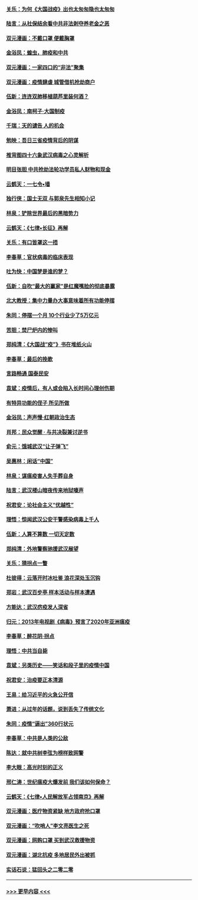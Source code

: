 #### [关乐：为何《大国战疫》出也太匆匆隐也太匆匆](../pages/nsc993/n11917792.md?t=03060132) 
#### [陆言：从社保结余看中共非法剥夺养老金之恶](../pages/nsc993/n11917084.md?t=03060132) 
#### [双元漫画：不戴口罩 便戴胸罩](../pages/nsc993/n11916447.md?t=03060132) 
#### [金浴凤：蝗虫，肺疫和中共](../pages/nsc993/n11916904.md?t=03060132) 
#### [双元漫画：一家四口的“非法”聚集](../pages/nsc993/n11916378.md?t=03060132) 
#### [双元漫画：疫情肆虐 城管借机抢劫商户](../pages/nsc993/n11916310.md?t=03060132) 
#### [伍新：连连双肺移植葫芦里装何酒？](../pages/nsc993/n11913667.md?t=03060132) 
#### [金浴凤：南柯子·大国制疫](../pages/nsc993/n11913657.md?t=03060132) 
#### [千瑞：天的谴告  人的机会](../pages/nsc993/n11913309.md?t=03060132) 
#### [勉映：吾日三省疫情背后的阴谋](../pages/nsc993/n11913079.md?t=03060132) 
#### [推背图四十六象武汉病毒之心灵解析](../pages/nsc993/n11911761.md?t=03060132) 
#### [明目张胆 中共抢劫法轮功学员私人财物和现金](../pages/nsc993/n11910262.md?t=03060132) 
#### [云鹤天：一七令▪墙](../pages/nsc993/n11910627.md?t=03060132) 
#### [独行侠：国士无双 与郭泉先生相知小记](../pages/nsc993/n11910613.md?t=03060132) 
#### [林泉：铲除世界最后的黑暗势力](../pages/nsc993/n11909320.md?t=03060132) 
#### [云鹤天：《七律▪长征》再解](../pages/nsc993/n11909327.md?t=03060132) 
#### [关乐：有口皆罩这一捂](../pages/nsc993/n11908393.md?t=03060132) 
#### [李春草：官状病毒的临床表现](../pages/nsc993/n11908339.md?t=03060132) 
#### [吐为快：中国梦是谁的梦？](../pages/nsc993/n11906564.md?t=03060132) 
#### [伍新：自吹“最大的赢家”是红魔嘴脸的彻底暴露](../pages/nsc993/n11906407.md?t=03060132) 
#### [北大教授：集中力量办大事意味着所有功能停摆](../pages/nsc993/n11904800.md?t=03060132) 
#### [朱同：停摆一个月 10个行业少了5万亿元](../pages/nsc993/n11904498.md?t=03060132) 
#### [苦胆：焚尸炉内的惨叫](../pages/nsc993/n11904479.md?t=03060132) 
#### [郑纯清：《大国战“疫”》书在堆纸火山](../pages/nsc993/n11904450.md?t=03060132) 
#### [李春草：最后的挽歌](../pages/nsc993/n11904441.md?t=03060132) 
#### [言路畅通 国泰民安](../pages/nsc993/n11904222.md?t=03060132) 
#### [袁斌：疫情后，有人或会陷入长时间心理创伤期](../pages/nsc993/n11901514.md?t=03060132) 
#### [有特异功能的侄子 所见所做](../pages/nsc993/n11901154.md?t=03060132) 
#### [金浴凤：声声慢‧红朝政治生态](../pages/nsc993/n11899553.md?t=03060132) 
#### [肖邦：民众觉醒 · 与共决裂兼讨逆书](../pages/nsc993/n11898435.md?t=03060132) 
#### [俞元：饿城武汉“让子弹飞”](../pages/nsc993/n11898344.md?t=03060132) 
#### [吴惠林：闲话“中国”](../pages/nsc993/n11898182.md?t=03060132) 
#### [林泉：谋瘟疫害人失手葬自身](../pages/nsc993/n11897892.md?t=03060132) 
#### [陆言：武汉楼山暗夜传来地狱嚎声](../pages/nsc993/n11897033.md?t=03060132) 
#### [祝君安：论社会主义“优越性”](../pages/nsc993/n11897005.md?t=03060132) 
#### [理悟：惊闻武汉公安干警感染病毒上千人](../pages/nsc993/n11896947.md?t=03060132) 
#### [伍新：人算不算数 一切天定数](../pages/nsc993/n11893372.md?t=03060132) 
#### [郑纯清：外地警察驰援武汉展望](../pages/nsc993/n11893115.md?t=03060132) 
#### [关乐：猜拐点一瞥](../pages/nsc993/n11893020.md?t=03060132) 
#### [杜彼得：云落开时冰吐鉴 浪花深处玉沉钩](../pages/nsc993/n11892107.md?t=03060132) 
#### [郑岩：武汉百步亭 样本活动与样本遭遇](../pages/nsc993/n11892310.md?t=03060132) 
#### [方能达：武汉疠疫发人深省](../pages/nsc993/n11891376.md?t=03060132) 
#### [归元：2013年电视剧《病毒》预言了2020年亚洲瘟疫](../pages/nsc993/n11891126.md?t=03060132) 
#### [李春草：醉花阴·拐点](../pages/nsc993/n11890567.md?t=03060132) 
#### [理悟：中共当自毙](../pages/nsc993/n11890559.md?t=03060132) 
#### [袁斌：另类历史——笑话和段子里的疫情中国](../pages/nsc993/n11889243.md?t=03060132) 
#### [祝君安：治疫要正本清源](../pages/nsc993/n11889085.md?t=03060132) 
#### [王易：给习近平的火急公开信](../pages/nsc993/n11888225.md?t=03060132) 
#### [萧进：从过年的话题，说到丢失了传统文化](../pages/nsc993/n11887732.md?t=03060132) 
#### [朱同：疫情“逼出”360行状元](../pages/nsc993/n11887678.md?t=03060132) 
#### [李春草：中共是人类的公敌](../pages/nsc993/n11887656.md?t=03060132) 
#### [陈达：就中共树李弦为榜样致网警](../pages/nsc993/n11887625.md?t=03060132) 
#### [李大眼：高光时刻的正义](../pages/nsc993/n11887585.md?t=03060132) 
#### [邢仁涛：世纪瘟疫大爆发前 我们该如何保命？](../pages/nsc993/n11887535.md?t=03060132) 
#### [云鹤天：《七律▪人民解放军占领南京》再解](../pages/nsc993/n11887524.md?t=03060132) 
#### [双元漫画：医疗物资紧缺 地方政府抢口罩](../pages/nsc993/n11884744.md?t=03060132) 
#### [双元漫画：“吹哨人”李文亮医生之死](../pages/nsc993/n11884705.md?t=03060132) 
#### [双元漫画：网购口罩 买到武汉救援物资](../pages/nsc993/n11884670.md?t=03060132) 
#### [双元漫画：湖北抗疫 多地居民外出被抓](../pages/nsc993/n11884643.md?t=03060132) 
#### [实话石说：猛回头之二零二零](../pages/nsc993/n11883968.md?t=03060132) 

----
#### [ >>> 更早内容 <<< ](../indexes/nsc993-earlier.md)
